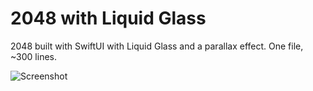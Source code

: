 # 2048 with Liquid Glass

2048 built with SwiftUI with Liquid Glass and a parallax effect. One file, ~300 lines.

![Screenshot](https://github.com/jacobp100/Glass2048/blob/main/screenshot.PNG?raw=true)
